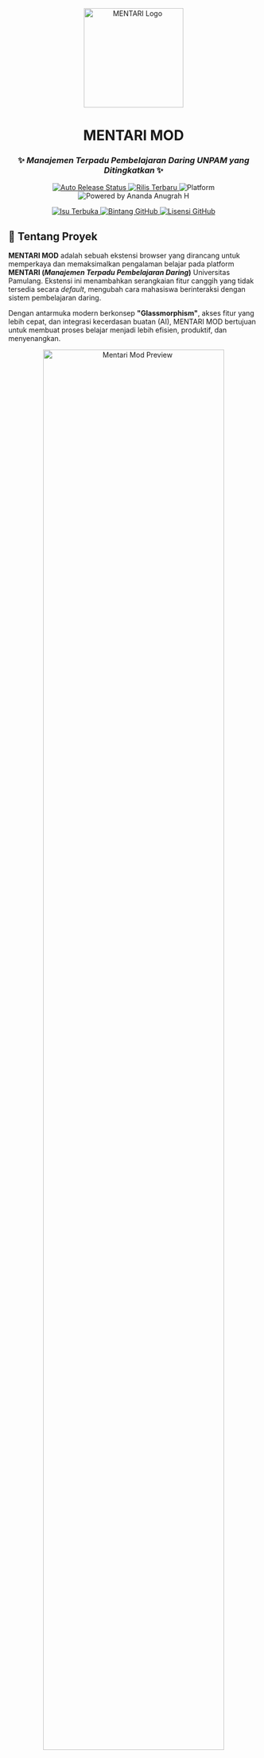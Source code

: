 <div align="center">
  <img src="https://github.com/user-attachments/assets/bc206a62-4b37-4064-a1af-872e7a157463" width="200" alt="MENTARI Logo">

# MENTARI MOD

### ✨ *Manajemen Terpadu Pembelajaran Daring UNPAM yang Ditingkatkan* ✨

<p align="center">
<a href="https://github.com/AnandaAnugrahHandyanto/mentari_unpam-mod/actions/workflows/release.yml">
<img src="https://github.com/AnandaAnugrahHandyanto/mentari_unpam-mod/actions/workflows/release.yml/badge.svg" alt="Auto Release Status">
</a>
<a href="https://github.com/AnandaAnugrahHandyanto/mentari_unpam-mod/releases/latest">
<img src="https://img.shields.io/github/v/release/AnandaAnugrahHandyanto/mentari_unpam-mod?style=flat-square&color=blue" alt="Rilis Terbaru">
</a>
<img src="https://img.shields.io/badge/Platform-Chromium-brightgreen?style=flat-square&logo=google-chrome" alt="Platform">
<img src="https://img.shields.io/badge/Powered%20by-Ananda Anugrah H-blueviolet?style=flat-square" alt="Powered by Ananda Anugrah H">
</p>
<p align="center">
<a href="https://github.com/AnandaAnugrahHandyanto/mentari_unpam-mod/issues">
<img src="https://img.shields.io/github/issues/AnandaAnugrahHandyanto/mentari_unpam-mod?style=flat-square&color=green" alt="Isu Terbuka">
</a>
<a href="https://github.com/AnandaAnugrahHandyanto/mentari_unpam-mod/stargazers">
<img src="https://img.shields.io/github/stars/AnandaAnugrahHandyanto/mentari_unpam-mod?style=flat-square" alt="Bintang GitHub">
</a>
<a href="https://github.com/AnandaAnugrahHandyanto/mentari_unpam-mod/blob/main/LICENSE">
<img src="https://img.shields.io/github/license/AnandaAnugrahHandyanto/mentari_unpam-mod?style=flat-square" alt="Lisensi GitHub">
</a>
</p>
</div>

## 🚀 Tentang Proyek

**MENTARI MOD** adalah sebuah ekstensi browser yang dirancang untuk memperkaya dan memaksimalkan pengalaman belajar pada platform **MENTARI (*Manajemen Terpadu Pembelajaran Daring*)** Universitas Pamulang. Ekstensi ini menambahkan serangkaian fitur canggih yang tidak tersedia secara *default*, mengubah cara mahasiswa berinteraksi dengan sistem pembelajaran daring.

Dengan antarmuka modern berkonsep **"Glassmorphism"**, akses fitur yang lebih cepat, dan integrasi kecerdasan buatan (AI), MENTARI MOD bertujuan untuk membuat proses belajar menjadi lebih efisien, produktif, dan menyenangkan.

<div align="center">
<img src="https://github.com/user-attachments/assets/13180860-d3fd-4a38-8043-9171dc8d4a17" width="85%" alt="Mentari Mod Preview">
</div>

-----

## 💎 Fitur Unggulan

MENTARI MOD hadir dengan berbagai fitur yang dirancang untuk membantu mahasiswa.

### 🧩 **Peningkatan Antarmuka & Produktivitas**

  - **Dashboard Terpusat**: UI modern untuk melihat forum aktif, notifikasi balasan dosen, daftar mahasiswa, dan membuat catatan pribadi untuk setiap mata kuliah.
  - **Manajemen Kelompok**: Bagikan mahasiswa ke dalam kelompok secara acak atau berurutan dengan mudah.
  - **Rekap Presensi**: Lihat ringkasan dan detail persentase kehadiran semua mata kuliah dalam satu tabel interaktif tanpa perlu membuka halaman KHS.
  - **Auto Login**: *Username* dan *password* terisi otomatis di halaman login MENTARI dan MyUNPAM.
  - **Desain Modern**: Tampilan antarmuka yang lebih segar dan elegan dengan efek "Glassmorphism".

### 🤖 **Asisten AI & Otomatisasi**

  - **🤖 Gemini Assistant**: Chatbot AI terintegrasi untuk menjawab pertanyaan, menjelaskan materi, dan menyalin soal dari halaman kuis atau forum.
  - **✅ Bantuan Kuis Otomatis**: Selesaikan kuis secara otomatis dengan jawaban yang dianalisis oleh AI.
  - **📝 Bantuan Forum Diskusi**: Dapatkan rangkuman atau jawaban untuk topik diskusi dosen dan buat pertanyaan relevan dengan sekali klik.
  - **📋 Pengisian Kuesioner Cepat**: Isi kuesioner dosen dan survei KHS secara otomatis dengan berbagai mode pilihan (Setuju, Acak, atau berdasarkan rating).

-----

## 📦 Instalasi

### 📺 **Video Tutorial**

<div align="center">
<a href="[https://youtu.be/4CDs7ZwEq0c](https://youtu.be/4CDs7ZwEq0c)" target="_blank">
<img src="https://img.youtube.com/vi/4CDs7ZwEq0c/0.jpg" width="60%" alt="Tutorial Video">
<p>Klik untuk menonton tutorial instalasi lengkap</p>
</a>
</div>

### **💻 Windows/macOS (Browser Berbasis Chromium)**

> Langkah-langkah ini berlaku untuk Google Chrome, Microsoft Edge, Brave, dll.

1.  Unduh file **`MentariEnhancer_v6.0.zip`** dari [halaman rilis terbaru](https://github.com/AnandaAnugrahHandyanto/mentari_unpam-mod/releases/latest).
2.  Ekstrak file `.zip` tersebut ke sebuah folder.
3.  Buka browser Anda dan navigasi ke `chrome://extensions/`.
4.  Aktifkan **"Mode Pengembang"** (Developer Mode) di pojok kanan atas.
5.  Klik tombol **"Muat yang belum dibuka"** (Load unpacked) dan pilih folder tempat Anda mengekstrak file tadi.
6.  Ekstensi siap digunakan\! ✨

### **📱 Android & iOS (Mises Browser)**

1.  Unduh **Mises Browser** dari App Store atau Play Store.
2.  Buka Mises Browser, unduh file **`MentariEnhancer_v6.0.zip`**.
3.  Ketuk menu (tiga titik) dan pilih **"Extensions"**.
4.  Aktifkan **"Developer Mode"**.
5.  Klik **"+ (from .zip/.crx/.user.js)"** dan pilih file `.zip` yang sudah diunduh.
6.  Refresh halaman MENTARI untuk melihat perubahannya\! ✨

-----

## ❓ FAQ (Tanya Jawab)

<details>
<summary><b>🔒 Apakah ekstensi ini aman digunakan?</b></summary>
<div style="padding: 10px;">
Ya, ekstensi ini aman. Kami tidak mengumpulkan data pribadi. Semua proses berjalan di sisi klien (browser Anda). Permintaan ke API Google Gemini hanya dilakukan saat Anda menggunakan fitur AI dan memerlukan kunci API pribadi Anda, yang disimpan secara terenkripsi di browser Anda.
</div>
</details>

<details>
<summary><b>🔑 Mengapa saya memerlukan Kunci Aktivasi dan Kunci API Gemini?</b></summary>
<div style="padding: 10px;">

  - <b>Kunci Aktivasi</b> diperlukan untuk verifikasi awal dan memastikan penggunaan ekstensi sesuai dengan ketentuan.
  - <b>Kunci API Gemini</b> dari Google AI Studio diperlukan untuk mengaktifkan semua fitur berbasis AI. Kunci ini gratis untuk penggunaan standar. Tutorial untuk mendapatkannya tersedia di dalam ekstensi.
    </div>
    </details>

<details>
<summary><b>🔄 Bagaimana cara memperbarui ekstensi?</b></summary>
<div style="padding: 10px;">
Untuk memperbarui, hapus ekstensi versi lama dari halaman `chrome://extensions/`, lalu unduh dan instal versi terbaru dengan mengikuti langkah-langkah instalasi di atas. Pemberitahuan pembaruan juga akan muncul di dalam dasbor MENTARI MOD.
</div>
</details>

<details>
<summary><b>🐞 Menemukan bug atau punya ide fitur baru?</b></summary>
<div style="padding: 10px;">
Kami sangat menghargai kontribusi Anda! Silakan buat laporan bug atau ajukan permintaan fitur baru melalui halaman <a href="[https://github.com/AnandaAnugrahHandyanto/mentari_unpam-mod/issues](https://github.com/AnandaAnugrahHandyanto/mentari_unpam-mod/issues)"><b>Issues</b></a> di GitHub.
</div>
</details>

-----

## 📄 Lisensi

Proyek ini dilisensikan di bawah **MIT License**. Lihat file [LICENSE](https://www.google.com/search?q=LICENSE) untuk informasi lebih lanjut.

-----

<div align="center">
<p>Dibuat dengan ❤️ untuk seluruh mahasiswa Universitas Pamulang</p>

| **Pengembang Utama** | **Kontributor Backend & Logika** |
| :---: | :---: |
| **Lukman Muludin** | **Ananda Anugrah H** |
| [](https://www.google.com/search?q=%5Bhttps://github.com/Lukman754%5D(https://github.com/Lukman754)) [](https://instagram.com/_.chopin) | [](https://github.com/AnandaAnugrahHandyanto) [](https://t.me/Vynix77) |

<p>© 2025 <a href="[https://instagram.com/_.chopin](https://instagram.com/_.chopin)">Lukman Muludin</a>. All Rights Reserved.</p>
</div>